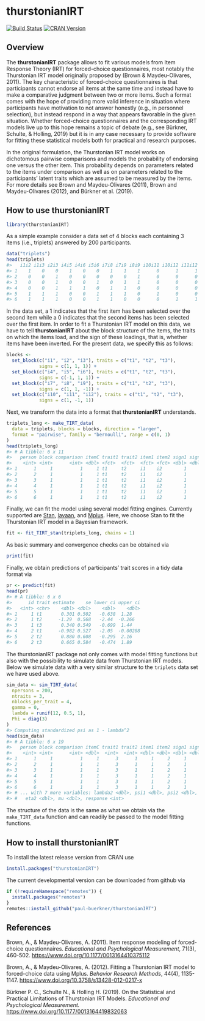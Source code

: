 thurstonianIRT
==============

[![Build
Status](https://travis-ci.org/paul-buerkner/thurstonianIRT.svg?branch=master)](https://travis-ci.org/paul-buerkner/thurstonianIRT)
[![CRAN
Version](http://www.r-pkg.org/badges/version/thurstonianIRT)](https://cran.r-project.org/package=thurstonianIRT)

Overview
--------

The **thurstonianIRT** package allows to fit various models from Item
Response Theory (IRT) for forced-choice questionnaires, most notably the
Thurstonian IRT model originally proposed by (Brown & Maydeu-Olivares,
2011). The key characteristic of forced-choice questionnaires is that
participants cannot endorse all items at the same time and instead have
to make a comparative judgment between two or more items. Such a format
comes with the hope of providing more valid inference in situation where
participants have motivation to not answer honestly (e.g., in personnel
selection), but instead respond in a way that appears favorable in the
given situation. Whether forced-choice questionnaires and the
corresponding IRT models live up to this hope remains a topic of debate
(e.g., see Bürkner, Schulte, & Holling, 2019) but it is in any case
necessary to provide software for fitting these statistical models both
for practical and research purposes.

In the original formulation, the Thurstonian IRT model works on
dichotomous pairwise comparisons and models the probability of endorsing
one versus the other item. This probability depends on parameters
related to the items under comparison as well as on parameters related
to the participants’ latent traits which are assumed to be measured by
the items. For more details see Brown and Maydeu-Olivares (2011), Brown
and Maydeu-Olivares (2012), and Bürkner et al. (2019).

How to use thurstonianIRT
-------------------------

``` r
library(thurstonianIRT)
```

As a simple example consider a data set of 4 blocks each containing 3
items (i.e., triplets) answered by 200 participants.

``` r
data("triplets")
head(triplets)
#>   i1i2 i1i3 i2i3 i4i5 i4i6 i5i6 i7i8 i7i9 i8i9 i10i11 i10i12 i11i12
#> 1    1    0    0    1    0    0    1    1    1      0      1      1
#> 2    0    0    1    0    0    0    0    0    1      0      0      0
#> 3    0    0    1    0    0    1    0    1    1      0      0      0
#> 4    0    0    1    1    1    0    1    1    0      0      0      0
#> 5    1    1    1    0    0    1    1    1    0      1      0      0
#> 6    1    1    1    0    0    1    1    0    0      0      1      1
```

In the data set, a 1 indicates that the first item has been selected
over the second item while a 0 indicates that the second items has been
selected over the first item. In order to fit a Thurstonian IRT model on
this data, we have to tell **thurstonianIRT** about the block structure
of the items, the traits on which the items load, and the sign of these
loadings, that is, whether items have been inverted. For the present
data, we specify this as follows:

``` r
blocks <-
  set_block(c("i1", "i2", "i3"), traits = c("t1", "t2", "t3"),
            signs = c(1, 1, 1)) +
  set_block(c("i4", "i5", "i6"), traits = c("t1", "t2", "t3"),
            signs = c(-1, 1, 1)) +
  set_block(c("i7", "i8", "i9"), traits = c("t1", "t2", "t3"),
            signs = c(1, 1, -1)) +
  set_block(c("i10", "i11", "i12"), traits = c("t1", "t2", "t3"),
            signs = c(1, -1, 1))
```

Next, we transform the data into a format that **thurstonianIRT**
understands.

``` r
triplets_long <- make_TIRT_data(
  data = triplets, blocks = blocks, direction = "larger",
  format = "pairwise", family = "bernoulli", range = c(0, 1)
)
head(triplets_long)
#> # A tibble: 6 x 11
#>   person block comparison itemC trait1 trait2 item1 item2 sign1 sign2 response
#>    <int> <int>      <int> <dbl> <fct>  <fct>  <fct> <fct> <dbl> <dbl>    <dbl>
#> 1      1     1          1     1 t1     t2     i1    i2        1     1        1
#> 2      2     1          1     1 t1     t2     i1    i2        1     1        0
#> 3      3     1          1     1 t1     t2     i1    i2        1     1        0
#> 4      4     1          1     1 t1     t2     i1    i2        1     1        0
#> 5      5     1          1     1 t1     t2     i1    i2        1     1        1
#> 6      6     1          1     1 t1     t2     i1    i2        1     1        1
```

Finally, we can fit the model using several model fitting engines.
Currently supported are [Stan](https://mc-stan.org/),
[lavaan](http://lavaan.ugent.be/), and
[Mplus](http://www.statmodel.com/). Here, we choose Stan to fit the
Thurstonian IRT model in a Bayesian framework.

``` r
fit <- fit_TIRT_stan(triplets_long, chains = 1)
```

As basic summary and convergence checks can be obtained via

``` r
print(fit)
```

Finally, we obtain predictions of participants’ trait scores in a tidy
data format via

``` r
pr <- predict(fit)
head(pr)
#> # A tibble: 6 x 6
#>      id trait estimate    se lower_ci upper_ci
#>   <int> <chr>    <dbl> <dbl>    <dbl>    <dbl>
#> 1     1 t1       0.301 0.502   -0.638  1.28   
#> 2     1 t2      -1.29  0.568   -2.44  -0.266  
#> 3     1 t3       0.340 0.549   -0.699  1.44   
#> 4     2 t1      -0.982 0.527   -2.05  -0.00288
#> 5     2 t2       0.880 0.608   -0.295  2.16   
#> 6     2 t3       0.665 0.584   -0.474  1.89
```

The thurstonianIRT package not only comes with model fitting functions
but also with the possibility to simulate data from Thurstonian IRT
models. Below we simulate data with a very similar structure to the
`triplets` data set we have used above.

``` r
sim_data <- sim_TIRT_data(
  npersons = 200,
  ntraits = 3,
  nblocks_per_trait = 4,
  gamma = 0,
  lambda = runif(12, 0.5, 1),
  Phi = diag(3)
)
#> Computing standardized psi as 1 - lambda^2
head(sim_data)
#> # A tibble: 6 x 19
#>   person block comparison itemC trait1 trait2 item1 item2 sign1 sign2 gamma lambda1
#>    <int> <int>      <int> <dbl>  <int>  <int> <dbl> <dbl> <dbl> <dbl> <dbl>   <dbl>
#> 1      1     1          1     1      3      1     1     2     1     1     0   0.970
#> 2      2     1          1     1      3      1     1     2     1     1     0   0.970
#> 3      3     1          1     1      3      1     1     2     1     1     0   0.970
#> 4      4     1          1     1      3      1     1     2     1     1     0   0.970
#> 5      5     1          1     1      3      1     1     2     1     1     0   0.970
#> 6      6     1          1     1      3      1     1     2     1     1     0   0.970
#> # ... with 7 more variables: lambda2 <dbl>, psi1 <dbl>, psi2 <dbl>, eta1 <dbl>,
#> #   eta2 <dbl>, mu <dbl>, response <int>
```

The structure of the data is the same as what we obtain via the
`make_TIRT_data` function and can readily be passed to the model fitting
functions.

How to install thurstonianIRT
-----------------------------

To install the latest release version from CRAN use

``` r
install.packages("thurstonianIRT")
```

The current developmental version can be downloaded from github via

``` r
if (!requireNamespace("remotes")) {
  install.packages("remotes")
}
remotes::install_github("paul-buerkner/thurstonianIRT")
```

References
----------

Brown, A., & Maydeu-Olivares, A. (2011). Item response modeling of
forced-choice questionnaires. *Educational and Psychological
Measurement*, 71(3), 460-502.
<a href="https://www.doi.org/10.1177/0013164410375112" class="uri">https://www.doi.org/10.1177/0013164410375112</a>

Brown, A., & Maydeu-Olivares, A. (2012). Fitting a Thurstonian IRT model
to forced-choice data using Mplus. *Behavior Research Methods*, 44(4),
1135-1147.
<a href="https://www.doi.org/10.3758/s13428-012-0217-x" class="uri">https://www.doi.org/10.3758/s13428-012-0217-x</a>

Bürkner P. C., Schulte N., & Holling H. (2019). On the Statistical and
Practical Limitations of Thurstonian IRT Models. *Educational and
Psychological Measurement.*
<a href="https://www.doi.org/10.1177/0013164419832063" class="uri">https://www.doi.org/10.1177/0013164419832063</a>

